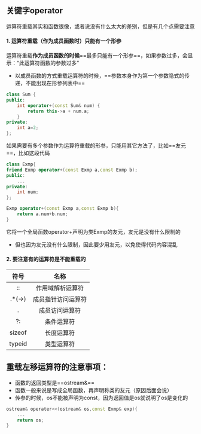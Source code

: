 ## 关键字operator
运算符重载其实和函数很像，或者说没有什么太大的差别，但是有几个点需要注意
#### 1. 运算符重载（作为成员函数时）只能有一个形参
运算符重载**作为成员函数的时候**==最多只能有一个形参==，如果参数过多，会显示：“此运算符函数的参数过多”
- 以成员函数的方式重载运算符的时候，==参数本身作为第一个参数隐式的传递，不能出现在形参列表中==
```cpp
class Sum {
public:
	int operator+(const Sum& num) {
		return this->a + num.a;
	}
private:
	int a=2;
};
```
如果需要有多个参数作为运算符重载的形参，只能用其它方法了，比如==友元==，比如这段代码
```cpp
class Exmp{
friend Exmp operator+(const Exmp a,const Exmp b);
public:
	...
private:
	int num;
};

Exmp operator+(const Exmp a,const Exmp b){
	return a.num+b.num;
}
```
它将一个全局函数operator+声明为类Exmp的友元，友元是没有什么限制的
- 但也因为友元没有什么限制，因此要少用友元，以免使得代码内容混乱
#### 2. 要注意有的运算符是不能重载的

|符号|名称|
|:--:|:--:|
|::|作用域解析运算符|
|.\*(->)|成员指针访问运算符|
|. |成员访问运算符|
|?:|条件运算符|
|sizeof|长度运算符|
|typeid|类型运算符|

## 重载左移运算符的注意事项：
- 函数的返回类型是==ostream&==
- 函数一般来说是写成全局函数，再声明称类的友元（原因后面会说）
- 传参的时候，os不能被声明为const，因为返回值是os就说明了os是变化的
```cpp
ostream& operater<<(ostream& os,const Exmp& exp){
	...
	return os;
}
```